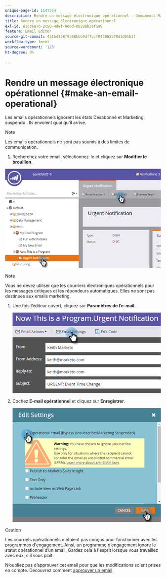 ```yaml
---
unique-page-id: 1147354
description: Rendre un message électronique opérationnel - Documents Marketo - Documentation du produit
title: Rendre un message électronique opérationnel
exl-id: e36c6a7b-2c50-4d9f-9e6d-0828ab3af5a8
feature: Email Editor
source-git-commit: 431bd258f9a68bbb9df7acf043085578d3d91b1f
workflow-type: tm+mt
source-wordcount: '125'
ht-degree: 0%

---
```


# Rendre un message électronique opérationnel {#make-an-email-operational}

Les emails opérationnels ignorent les états Désabonné et Marketing suspendu . Ils envoient quoi qu&#39;il arrive.

>[!NOTE]
>
>Les emails opérationnels ne sont pas soumis à des limites de communication.

1. Recherchez votre email, sélectionnez-le et cliquez sur **Modifier le brouillon**.

![](assets/one-1.png)

>[!NOTE]
>
>Vous ne devez utiliser que les courriers électroniques opérationnels pour les messages critiques et les répondeurs automatiques. Elles ne sont pas destinées aux emails marketing.

1. Une fois l’éditeur ouvert, cliquez sur **Paramètres de l’e-mail**.

   ![](assets/two-1.png)

1. Cochez **E-mail opérationnel** et cliquez sur **Enregistrer**.

   ![](assets/three.png)

>[!CAUTION]
>
>Les courriels opérationnels n&#39;étaient pas conçus pour fonctionner avec les programmes d&#39;engagement. Ainsi, un programme d’engagement ignore le statut opérationnel d’un email. Gardez cela à l&#39;esprit lorsque vous travaillez avec eux, s&#39;il vous plaît.

N’oubliez pas d’approuver cet email pour que les modifications soient prises en compte. Découvrez comment [approuver un email](/help/marketo/product-docs/email-marketing/general/creating-an-email/approve-an-email.md).
